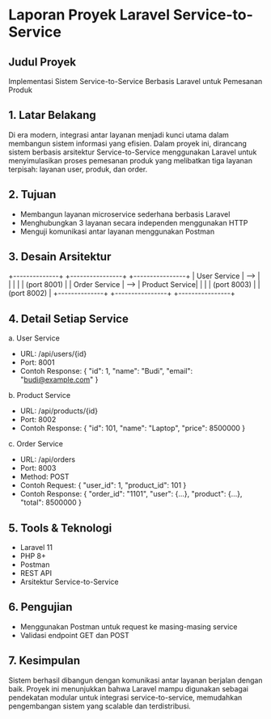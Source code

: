 # Laporan Proyek Laravel Service-to-Service

## Judul Proyek
Implementasi Sistem Service-to-Service Berbasis Laravel untuk Pemesanan Produk

## 1. Latar Belakang
Di era modern, integrasi antar layanan menjadi kunci utama dalam membangun sistem informasi yang efisien. Dalam proyek ini, dirancang sistem berbasis arsitektur Service-to-Service menggunakan Laravel untuk menyimulasikan proses pemesanan produk yang melibatkan tiga layanan terpisah: layanan user, produk, dan order.

## 2. Tujuan
- Membangun layanan microservice sederhana berbasis Laravel
- Menghubungkan 3 layanan secara independen menggunakan HTTP
- Menguji komunikasi antar layanan menggunakan Postman

## 3. Desain Arsitektur
+--------------+     +----------------+     +----------------+
| User Service | --> |                |     |                |
|  (port 8001) |     |  Order Service | --> | Product Service|
|              |     |  (port 8003)   |     |   (port 8002)  |
+--------------+     +----------------+     +----------------+

## 4. Detail Setiap Service
a. User Service
- URL: /api/users/{id}
- Port: 8001
- Contoh Response:
{ "id": 1, "name": "Budi", "email": "budi@example.com" }

b. Product Service
- URL: /api/products/{id}
- Port: 8002
- Contoh Response:
{ "id": 101, "name": "Laptop", "price": 8500000 }

c. Order Service
- URL: /api/orders
- Port: 8003
- Method: POST
- Contoh Request:
{ "user_id": 1, "product_id": 101 }
- Contoh Response:
{ "order_id": "1101", "user": {...}, "product": {...}, "total": 8500000 }

## 5. Tools & Teknologi
- Laravel 11
- PHP 8+
- Postman
- REST API
- Arsitektur Service-to-Service

## 6. Pengujian
- Menggunakan Postman untuk request ke masing-masing service
- Validasi endpoint GET dan POST

## 7. Kesimpulan
Sistem berhasil dibangun dengan komunikasi antar layanan berjalan dengan baik. Proyek ini menunjukkan bahwa Laravel mampu digunakan sebagai pendekatan modular untuk integrasi service-to-service, memudahkan pengembangan sistem yang scalable dan terdistribusi.

